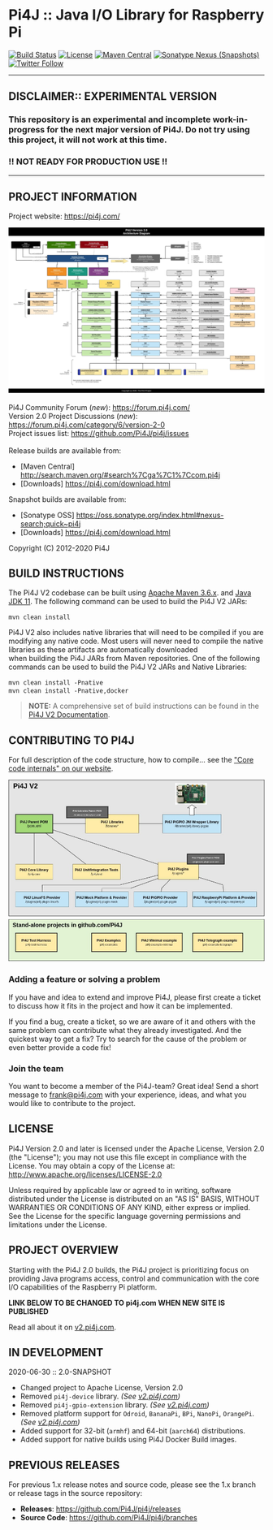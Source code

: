 
 Pi4J :: Java I/O Library for Raspberry Pi
==========================================================================

[![Build Status](https://travis-ci.org/Pi4J/pi4j-v2.svg?branch=master)](https://travis-ci.org/Pi4J/pi4j-v2?branch=master)
[![License](https://img.shields.io/github/license/pi4j/pi4j-v2)](http://www.apache.org/licenses/LICENSE-2.0)
[![Maven Central](https://maven-badges.herokuapp.com/maven-central/com.pi4j/pi4j-core/badge.svg)](https://maven-badges.herokuapp.com/maven-central/com.pi4j/pi4j-core)
[![Sonatype Nexus (Snapshots)](https://img.shields.io/nexus/s/com.pi4j/pi4j-core?server=https%3A%2F%2Foss.sonatype.org)](https://oss.sonatype.org/#nexus-search;gav~com.pi4j~~~~)
[![Twitter Follow](https://img.shields.io/twitter/follow/pi4j?label=Pi4J&style=social)](https://twitter.com/pi4j)

---

## DISCLAIMER:: EXPERIMENTAL VERSION

### This repository is an experimental and incomplete work-in-progress for the next major version of Pi4J.  Do not try using this project, it will not work at this time.

### !! NOT READY FOR PRODUCTION USE !!

---

## PROJECT INFORMATION

Project website: https://pi4j.com/ <br />

![Pi4J V2 architecture](assets/draw.io/pi4j-v2-architecture.jpg)

Pi4J Community Forum (*new*): https://forum.pi4j.com/ <br />
Version 2.0 Project Discussions (*new*): https://forum.pi4j.com/category/6/version-2-0 <br />
Project issues list: https://github.com/Pi4J/pi4j/issues <br />
<br />
Release builds are available from:
   *  [Maven Central] http://search.maven.org/#search%7Cga%7C1%7Ccom.pi4j
   *  [Downloads] https://pi4j.com/download.html

Snapshot builds are available from:
   *  [Sonatype OSS] https://oss.sonatype.org/index.html#nexus-search;quick~pi4j
   *  [Downloads] https://pi4j.com/download.html

Copyright (C) 2012-2020 Pi4J

## BUILD INSTRUCTIONS

The Pi4J V2 codebase can be built using [Apache Maven 3.6.x](https://maven.apache.org/). and [Java JDK 11](https://openjdk.java.net/).
The following command can be used to build the Pi4J V2 JARs:
```
mvn clean install
```

Pi4J V2 also includes native libraries that will need to be compiled if you are modifying any native code.
Most users will never need to compile the native libraries as these artifacts are automatically downloaded  
when building the Pi4J JARs from Maven repositories. One of the following commands can be used to build 
the Pi4J V2 JARs and Native Libraries:
```
mvn clean install -Pnative
mvn clean install -Pnative,docker
```

> **NOTE:** A comprehensive set of build instructions can be found in the [Pi4J V2 Documentation](https://v2.pi4j.com/build).


## CONTRIBUTING TO PI4J

For full description of the code structure, how to compile... see 
the ["Core code internals" on our website](https://v2.pi4j.com/core-code-internals).

![Pi4J V2 code structure](assets/draw.io/pi4j-v2-code-structure.jpg)

### Adding a feature or solving a problem

If you have and idea to extend and improve Pi4J, please first create a ticket to discuss how 
it fits in the project and how it can be implemented. 

If you find a bug, create a ticket, so we are aware of it and others with the same problem can 
contribute what they already investigated. And the quickest way to get a fix? Try to search for 
the cause of the problem or even better provide a code fix!
    
### Join the team

You want to become a member of the Pi4J-team? Great idea! Send a short message to frank@pi4j.com 
with your experience, ideas, and what you would like to contribute to the project.

## LICENSE

 Pi4J Version 2.0 and later is licensed under the Apache License,
 Version 2.0 (the "License"); you may not use this file except in
 compliance with the License.  You may obtain a copy of the License at:
      http://www.apache.org/licenses/LICENSE-2.0

 Unless required by applicable law or agreed to in writing, software
 distributed under the License is distributed on an "AS IS" BASIS,
 WITHOUT WARRANTIES OR CONDITIONS OF ANY KIND, either express or implied.
 See the License for the specific language governing permissions and
 limitations under the License.

## PROJECT OVERVIEW

Starting with the Pi4J 2.0 builds, the Pi4J project is prioritizing focus
on providing Java programs access, control and communication with the core
I/O capabilities of the Raspberry Pi platform.  

**LINK BELOW TO BE CHANGED TO pi4j.com WHEN NEW SITE IS PUBLISHED**

Read all about it on [v2.pi4j.com](https://v2.pi4j.com/).

## IN DEVELOPMENT

2020-06-30 :: 2.0-SNAPSHOT

  * Changed project to Apache License, Version 2.0
  * Removed `pi4j-device` library.  _(See [v2.pi4j.com](https://v2.pi4j.com/what-is-new))_
  * Removed `pi4j-gpio-extension` library.  _(See [v2.pi4j.com](https://v2.pi4j.com/what-is-new))_
  * Removed platform support for `Odroid`, `BananaPi`, `BPi`, `NanoPi`, `OrangePi`.  _(See [v2.pi4j.com](https://v2.pi4j.com/what-is-new))_
  * Added support for 32-bit (`armhf`) and 64-bit (`aarch64`) distributions.
  * Added support for native builds using Pi4J Docker Build images.
  
## PREVIOUS RELEASES

For previous 1.x release notes and source code, please see the 1.x branch
or release tags in the source repository:

  * **Releases**: https://github.com/Pi4J/pi4j/releases
  * **Source Code**: https://github.com/Pi4J/pi4j/branches
